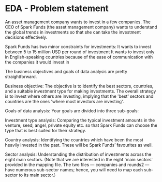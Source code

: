 # EDA - Problem statement
An asset management company wants to invest in a few companies.
The CEO of Spark Funds (the asset management company) wants to understand the global trends in investments so that she can take the investment decisions effectively.

Spark Funds has two minor constraints for investments:
  It wants to invest between 5 to 15 million USD per round of investment
  It wants to invest only in English-speaking countries because of the ease of communication with the companies it would invest in

The business objectives and goals of data analysis are pretty straightforward.

Business objective: The objective is to identify the best sectors, countries, and a suitable investment type for making investments. The overall strategy is to invest where others are investing, implying that the 'best' sectors and countries are the ones 'where most investors are investing'.

Goals of data analysis: Your goals are divided into three sub-goals:

  Investment type analysis: Comparing the typical investment amounts in the venture, seed, angel, private equity etc. so that Spark Funds   can choose the type that is best suited for their strategy.
  
  Country analysis: Identifying the countries which have been the most heavily invested in the past. These will be Spark Funds’ favourites   as well.
  
  Sector analysis: Understanding the distribution of investments across the eight main sectors. (Note that we are interested in the eight   'main sectors' provided in the mapping file. The two files — companies and rounds2 — have numerous sub-sector names; hence, you will       need to map each sub-sector to its main sector.)
